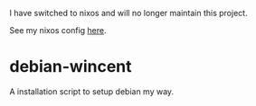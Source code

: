 I have switched to nixos and will no longer maintain this project. 

See my nixos config [here](https://github.com/jonwin1/nixos-jonwin).

# debian-wincent

A installation script to setup debian my way.

